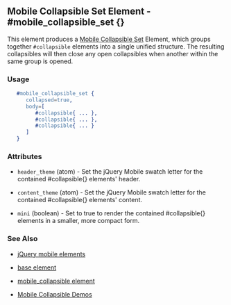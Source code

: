 
## Mobile Collapsible Set Element - #mobile_collapsible_set {}

  This element produces a
  [Mobile Collapsible Set](http://api.jquerymobile.com/collapsible-set/)
  Element, which groups together `#collapsible` elements into a single unified
  structure.  The resulting collapsibles will then close any open collapsibles
  when another within the same group is opened.

### Usage

```erlang
   #mobile_collapsible_set { 
      collapsed=true,
      body=[
         #collapsible{ ... },
         #collapsible{ ... },
         #collapsible{ ... }
      ]
   }

```

### Attributes
   
   * `header_theme` (atom) - Set the jQuery Mobile swatch letter for the contained #collapsible{} elements' header.

   * `content_theme` (atom) - Set the jQuery Mobile swatch letter for the contained #collapsible{} elements' content.
   
   * `mini` (boolean) - Set to true to render the contained #collapsible{} elements in a smaller, more compact form.

### See Also

 *  [jQuery mobile elements](./jquery_mobile.md)

 *  [base element](./element_base.md)

 *  [mobile_collapsible element](./mobile_collapsible.md)

 *  [Mobile Collapsible Demos](http://nitrogenproject.com/demos/mobile_collapsibles)
